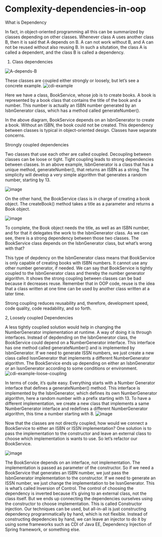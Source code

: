 # Complexity-dependencies-in-oop

What is Dependency
 
 In fact, in object-oriented programming all this can be summarized by classes depending on other classes. Whenever class A uses another class B, then it is said that A depends on B. A can not work without B, and A can not be reused without also reusing B. In such a situtation, the class A is called a dependent, and the class B is called a dependency.

1. Class dependencies

![A-depends-B](https://user-images.githubusercontent.com/59278166/182037050-148bfe2e-5d88-4873-bc77-af0869af6a48.png)

These classes are coupled either strongly or loosely, but let’s see a concrete example.
![cdi-example](https://user-images.githubusercontent.com/59278166/182037252-c70afdb9-8372-4bf6-9f25-4d3d1eca7468.png)

Here we have a class, BookService, whose job is to create books. A book is represented by a book class that contains the title of the book and a number. This number is actually an ISBN number generated by an IsbnGenerator class, which has a method called generateNumber().

In the above diagram, BookService depends on an IsbnGenerator to create a book. Without an ISBN, the book could not be created. This dependency between classes is typical in object-oriented design. Classes have separate concerns.

Strongly coupled dependencies

Two classes that use each other are called coupled. Decoupling between classes can be loose or tight. Tight coupling leads to strong dependencies between classes. In an above example, IsbnGenerator is a class that has a unique method, generateNumber(), that returns an ISBN as a string. The simplicity will develop a very simple algorithm that generates a random number, starting by 13.

![image](https://user-images.githubusercontent.com/59278166/182037639-05a6c15b-30e3-4cee-8e27-f100d8667e6a.png)

On the other hand, the BookService class is in charge of creating a book object. The createBook() method takes a title as a parameter and returns a Book object.

![image](https://user-images.githubusercontent.com/59278166/182037692-ba2a42b9-0dbb-4329-8d6a-25a6687ad6f0.png)

To complete, the Book object needs the title, as well as an ISBN number, and for that it delegates the work to the IsbnGenerator class. As we can see, there is a strong dependency between those two classes. The BookService class depends on the IsbnGenerator class, but what’s wrong with that?

This type of depdency on the IsbnGenerator class means that BookService is only capable of creating books with ISBN numbers. It cannot use any other number generator, if needed. We can say that BookService is tightly coupled to the IsbnGenerator class and thereby the number generator algorithm. It shows the strong coupling between classes can be bad because it decreases reuse. Remember that in OOP code, reuse is the idea that a class written at one time can be used by another class written at a later time.

Strong coupling reduces reusability and, therefore, development speed, code quality, code readability, and so forth.

2, Loosely coupled Dependencies

A less tightly couplied solution would help in changing the NumberGenerator implementation at runtime. A way of doing it is through interfaces. Instead of depdending on the IsbnGenerator class, the BookService could depend on a NumberGenerator interface. This interface has one method called generateNumber() and is implemented by IsbnGenerator. If we need to generate ISSN numbers, we just create a new class called IssnGenerator that implements a different NumberGenerator algorithm. The BookService ends up depending on either an IsbnGenerator or an IssnGenerator according to some conditions or environment.
![cdi-example-loose-coupling](https://user-images.githubusercontent.com/59278166/182037829-8a9f6959-8243-4b90-b496-ae08110a6956.png)

In terms of code, it’s quite easy. Everything starts with a Number Generator interface that defines a generateNumber() method. This interface is implemented by the IsbnGenerator, which defines its own NumberGenerator algorithm, here a random number with a prefix starting with 13. To have a different implementation, we create a new class that implements a same NumberGenerator interface and redefines a different NumberGenerator algorithm, this time a number starting with 8.
![image](https://user-images.githubusercontent.com/59278166/182037884-68c032f5-5391-49e8-8c86-141486e77c77.png)

Now that the classes are not directly coupled, how would we connect a BookService to either an ISBN or ISSN implementation? One solution is to pass the implementation to the constructor and leave an external class to choose which implementation is wants to use. So let’s refactor our BookService.

![image](https://user-images.githubusercontent.com/59278166/182037935-ac25280b-0544-4b3c-b8cd-0e5e45ecbe72.png)

The BookService depends on an interface, not implementation. The implementation is passed as parameter of the constructor. So if we need a BookService that generates an ISBN number, we just pass the IsbnGenerator implementation to the constructor. If we need to generate an ISSN number, we just change the implementation to be IssnGenerator. This is what’s called Inversion of Control. The control of choosing the dependency is inverted because it’s giving to an external class, not the class itself. But we ends up connecting the dependencies ourselves using the constructor to choose implementation. This is called Constructor injection. Our techniques can be used, but all-in-all is just constructing dependency programmatically by hand, which is not flexible. Instead of constructing depedencies by hand, we can leave an injector to do it by using some frameworks such as CDI of Java EE, Dependency Injection of Spring framework, or something else.

